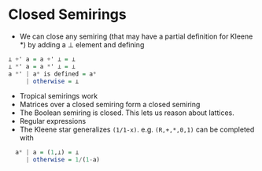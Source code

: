 # Closed Semirings

* We can close any semiring (that may have a partial definition for Kleene *) by adding a ⊥ element and defining

```haskell
⊥ +' a = a +' ⊥ = ⊥
⊥ *' a = a *' ⊥ = ⊥
a *' | a* is defined = a*
     | otherwise = ⊥
```

* Tropical semirings work
* Matrices over a closed semiring form a closed semiring
* The Boolean semiring is closed. This lets us reason about lattices.
* Regular expressions
* The Kleene star generalizes `(1/1-x)`. e.g. `(R,+,*,0,1)` can be completed with

```haskell
  a* | a = (1,⊥) = ⊥
     | otherwise = 1/(1-a)
```
